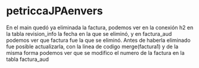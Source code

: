 # petriccaJPAenvers
En el main quedó ya eliminada la factura, podemos ver en la conexión h2 en la tabla revision_info la fecha en la que se eliminó, y en factura_aud podemos ver que factura fue la que se eliminó. Antes de haberla eliminado fue posible actualizarla, con la linea de codigo merge(factura1) y de la misma forma podemos ver que se modifico el numero de la factura en la tabla factura_aud

